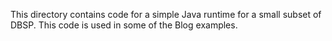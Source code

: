 This directory contains code for a simple Java runtime for a small subset of DBSP.
This code is used in some of the Blog examples.  